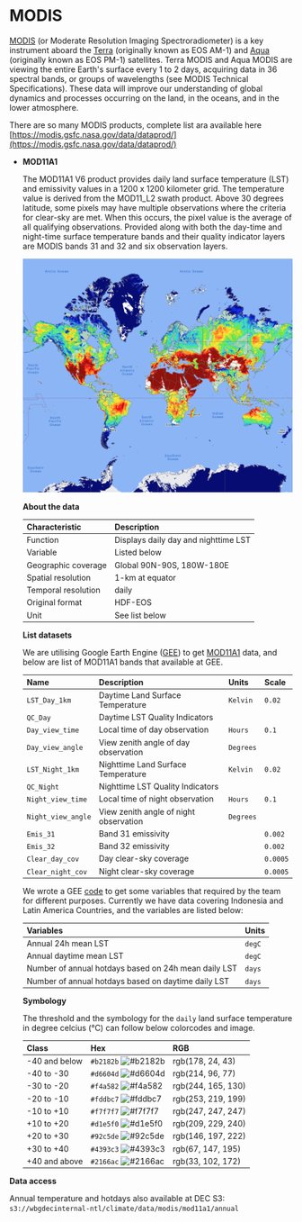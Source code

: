 # MODIS

[MODIS](https://modis.gsfc.nasa.gov/about/) (or Moderate Resolution Imaging Spectroradiometer) is a key instrument aboard the [Terra](http://terra.nasa.gov/) (originally known as EOS AM-1) and [Aqua](http://aqua.nasa.gov/) (originally known as EOS PM-1) satellites. Terra MODIS and Aqua MODIS are viewing the entire Earth's surface every 1 to 2 days, acquiring data in 36 spectral bands, or groups of wavelengths (see MODIS Technical Specifications). These data will improve our understanding of global dynamics and processes occurring on the land, in the oceans, and in the lower atmosphere.

There are so many MODIS products, complete list ara available here [https://modis.gsfc.nasa.gov/data/dataprod/](https://modis.gsfc.nasa.gov/data/dataprod/)

* **MOD11A1**

	The MOD11A1 V6 product provides daily land surface temperature (LST) and emissivity values in a 1200 x 1200 kilometer grid. The temperature value is derived from the MOD11_L2 swath product. Above 30 degrees latitude, some pixels may have multiple observations where the criteria for clear-sky are met. When this occurs, the pixel value is the average of all qualifying observations. Provided along with both the day-time and night-time surface temperature bands and their quality indicator layers are MODIS bands 31 and 32 and six observation layers. 

	![modis](../img/data-modis.png)

	**About the data**

	| Characteristic  | Description  |
	|---|---|
	| Function  | Displays daily day and nighttime LST  |
	| Variable  | Listed below  |
	| Geographic coverage  | Global 90N-90S, 180W-180E |
	| Spatial resolution  | 1-km at equator  |
	| Temporal resolution  | daily  |
	| Original format  | HDF-EOS  |
	| Unit  | See list below  |

	**List datasets**

	We are utilising Google Earth Engine ([GEE](https://earthengine.google.com)) to get [MOD11A1](https://developers.google.com/earth-engine/datasets/catalog/MODIS_006_MOD11A1#bands) data, and below are list of MOD11A1 bands that available at GEE.

	| Name  | Description  | Units | Scale |
	|---|---|---|---|
	| `LST_Day_1km`  | Daytime Land Surface Temperature  | `Kelvin` | `0.02` |
	| `QC_Day`  | Daytime LST Quality Indicators  |  |  |
	| `Day_view_time`  | Local time of day observation  | `Hours` | `0.1` |
	| `Day_view_angle`  | View zenith angle of day observation  | `Degrees` |  |
	| `LST_Night_1km`  | Nighttime Land Surface Temperature  | `Kelvin` | `0.02` |
	| `QC_Night`  | Nighttime LST Quality Indicators  |  |  |
	| `Night_view_time`  | Local time of night observation  | `Hours` | `0.1` |
	| `Night_view_angle`  | View zenith angle of night observation  | `Degrees` |  |
	| `Emis_31`  | Band 31 emissivity  |  | `0.002` |
	| `Emis_32`  | Band 32 emissivity  |  | `0.002` |
	| `Clear_day_cov`  | Day clear-sky coverage  |  | `0.0005` |
	| `Clear_night_cov`  | Night clear-sky coverage  |  | `0.0005` |

	We wrote a GEE [code](https://code.earthengine.google.com/c8733dbad095ad6e5b259142e9d882e7) to get some variables that required by the team for different purposes. Currently we have data covering Indonesia and Latin America Countries, and the variables are listed below:

	| Variables  | Units |
	|---|---|
	| Annual 24h mean LST  | `degC` |
	| Annual daytime mean LST  | `degC` |
	| Number of annual hotdays based on 24h mean daily LST  | `days` |
	| Number of annual hotdays based on daytime daily LST  | `days` |

	**Symbology**

	The threshold and the symbology for the `daily` land surface temperature in degree celcius (°C) can follow below colorcodes and image.

	| Class  | Hex  | RGB  |
	|---|---|---|
	| -40 and below  | `#b2182b` ![#b2182b](https://via.placeholder.com/15/b2182b/000000?text=+) | rgb(178, 24, 43)  |
	| -40 to -30  | `#d6604d` ![#d6604d](https://via.placeholder.com/15/d6604d/000000?text=+)  | rgb(214, 96, 77)  |
	| -30 to -20  | `#f4a582` ![#f4a582](https://via.placeholder.com/15/f4a582/000000?text=+)  | rgb(244, 165, 130)  |
	| -20 to -10  | `#fddbc7` ![#fddbc7](https://via.placeholder.com/15/fddbc7/000000?text=+)  | rgb(253, 219, 199)  |
	| -10 to +10  | `#f7f7f7` ![#f7f7f7](https://via.placeholder.com/15/f7f7f7/000000?text=+)  | rgb(247, 247, 247)  |
	| +10 to +20  | `#d1e5f0` ![#d1e5f0](https://via.placeholder.com/15/d1e5f0/000000?text=+)  | rgb(209, 229, 240)  |
	| +20 to +30  | `#92c5de` ![#92c5de](https://via.placeholder.com/15/92c5de/000000?text=+)  | rgb(146, 197, 222)  |
	| +30 to +40  | `#4393c3` ![#4393c3](https://via.placeholder.com/15/4393c3/000000?text=+)  | rgb(67, 147, 195)  |
	| +40 and above  | `#2166ac` ![#2166ac](https://via.placeholder.com/15/2166ac/000000?text=+)  | rgb(33, 102, 172)  |

**Data access**

Annual temperature and hotdays also available at DEC S3: `s3://wbgdecinternal-ntl/climate/data/modis/mod11a1/annual`